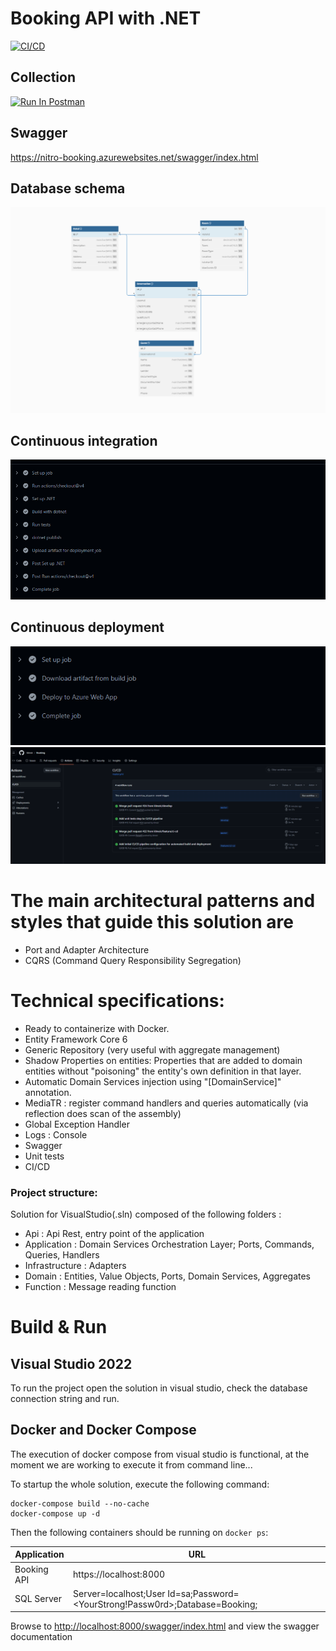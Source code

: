 # Booking API with .NET

[![CI/CD](https://github.com/klmeir/Booking/actions/workflows/master.yml/badge.svg)](https://github.com/klmeir/Booking/actions/workflows/master.yml)

## Collection
[<img src="https://run.pstmn.io/button.svg" alt="Run In Postman" style="width: 128px; height: 32px;">](https://app.getpostman.com/run-collection/17436300-f78a841a-6ece-4f6f-b4e7-342b5f1b1f4f?action=collection%2Ffork&source=rip_markdown&collection-url=entityId%3D17436300-f78a841a-6ece-4f6f-b4e7-342b5f1b1f4f%26entityType%3Dcollection%26workspaceId%3D8dceb780-7c6a-44a3-bba7-90c59549f93b)

## Swagger
https://nitro-booking.azurewebsites.net/swagger/index.html

## Database schema

<img src="https://github.com/klmeir/booking/blob/master/docs/ER.png" />

## Continuous integration

<img src="https://github.com/klmeir/booking/blob/master/docs/CI.png" />

## Continuous deployment

<img src="https://github.com/klmeir/booking/blob/master/docs/CD.png" />
<img src="https://github.com/klmeir/booking/blob/master/docs/CI-CD.png" />

# The main architectural patterns and styles that guide this solution are

- Port and Adapter Architecture
- CQRS (Command Query Responsibility Segregation)

# Technical specifications:

- Ready to containerize with Docker.
- Entity Framework Core 6
- Generic Repository (very useful with aggregate management)
- Shadow Properties on entities: Properties that are added to domain entities without "poisoning" the entity's own definition in that layer.
- Automatic Domain Services injection using "[DomainService]" annotation.
- MediaTR : register command handlers and queries automatically (via reflection does scan of the assembly)
- Global Exception Handler
- Logs : Console
- Swagger
- Unit tests
- CI/CD

### Project structure:

Solution for VisualStudio(.sln) composed of the following folders :

- Api : Api Rest, entry point of the application
- Application : Domain Services Orchestration Layer; Ports, Commands, Queries, Handlers
- Infrastructure : Adapters
- Domain : Entities, Value Objects, Ports, Domain Services, Aggregates
- Function : Message reading function

# Build & Run

## Visual Studio 2022

To run the project open the solution in visual studio, check the database connection string and run.

## Docker and Docker Compose

The execution of docker compose from visual studio is functional, at the moment we are working to execute it from command line...

To startup the whole solution, execute the following command:

```
docker-compose build --no-cache
docker-compose up -d
```

Then the following containers should be running on `docker ps`:

| Application      | URL                                                                                |
| ---------------- | ---------------------------------------------------------------------------------- |
| Booking API      | https://localhost:8000                                                             |
| SQL Server       | Server=localhost;User Id=sa;Password=<YourStrong!Passw0rd>;Database=Booking; |


Browse to [http://localhost:8000/swagger/index.html](http://localhost:8000/swagger/index.html) and view the swagger documentation
